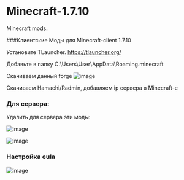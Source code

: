 # Minecraft-1.7.10
Minecraft mods.

###Клиентские Моды для Minecraft-client 1.7.10

Установите TLauncher. https://tlauncher.org/

Добавьте в папку C:\Users\User\AppData\Roaming\.minecraft

Скачиваем данный forge
![image](https://user-images.githubusercontent.com/32459501/181084602-94957ecf-e6d2-447a-a65b-45f9d59a6809.png)


Скачиваем Hamachi/Radmin, добавляем ip сервера в Minecraft-е

### Для сервера:

Удалить для сервера эти моды:

![image](https://user-images.githubusercontent.com/32459501/181085004-afeb0a1a-25d6-4b5e-943e-40e59ff89703.png)


![image](https://user-images.githubusercontent.com/32459501/181085051-20f529d5-2f11-4176-ae3b-a51e04706622.png)


### Настройка eula 
![image](https://user-images.githubusercontent.com/32459501/181085390-2490316d-bbd1-4ed7-8885-90f9d2ce9420.png)
